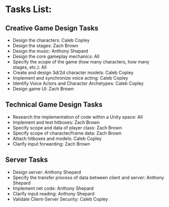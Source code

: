 # Tasks List:

## Creative Game Design Tasks
- Design the characters: Caleb Copley
- Design the stages: Zach Brown
- Design the music: Anthony Shepard
- Design the core gameplay mechanics: All
- Specify the scope of the game (how many characters, how many stages, etc.): All
- Create and design 3d/2d character models: Caleb Copley
- Implement and synchronize voice acting: Caleb Copley
- Identify Voice Actors and Character Archetypes: Caleb Copley
- Design game UI: Zach Brown

## Technical Game Design Tasks
- Research the implementation of code within a Unity space: All
- Implement and test hitboxes: Zach Brown
- Specify scope and data of player class: Zach Brown
- Specify scope of character/frame data: Zach Brown
- Attach hitboxes and models: Caleb Copley
- Clarify input forwarding: Zach Brown

## Server Tasks
- Design server: Anthony Shepard
- Specify the transfer process of data between client and server: Anthony Shepard
- Implement net code: Anthony Shepard
- Clarify input reading: Anthony Shepard
- Validate Client-Server Security: Caleb Copley